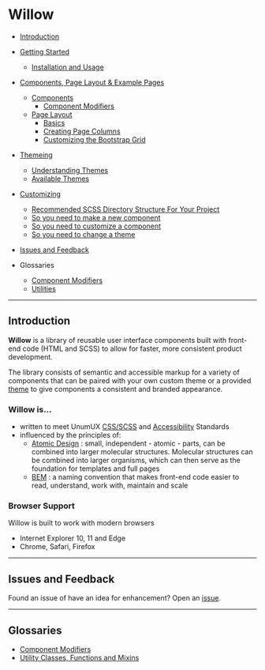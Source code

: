 # **Willow**

- [Introduction](#introduction)

- [Getting Started](./docs/getting-started)
  - [Installation and Usage](./docs/getting-started#installation-and-usage)

- [Components, Page Layout & Example Pages](./docs/components-page-layout-examples)
  - [Components](./docs/components-page-layout-examples#components)
    - [Component Modifiers](./docs/component-modifiers)
  - [Page Layout](./docs/components-page-layout-examples#page-layout)
    - [Basics](./docs/components-page-layout-examples#basics)
    - [Creating Page Columns](./docs/components-page-layout-examples#creating-page-columns)
    - [Customizing the Bootstrap Grid](./docs/components-page-layout-examples#customizing-the-bootstrap-grid)

- [Themeing](./docs/themeing)
  - [Understanding Themes](./docs/themeing#understanding-themes)
  - [Available Themes](./docs/themeing#available-themes)

- [Customizing](#customizing)
  - [Recommended SCSS Directory Structure For Your Project](#recommended-scss-directory-structure-for-your-project)
  - [So you need to make a new component](#so-you-need-to-make-a-new-component)
  - [So you need to customize a component](#so-you-need-to-customize-a-component)
  - [So you need to change a theme](#so-you-need-to-change-a-theme)

- [Issues and Feedback](#issues-and-feedback)

- Glossaries
  - [Component Modifiers](./docs/component-modifiers)
  - [Utilities](./docs/utilities)

---

## Introduction

**Willow** is a library of reusable user interface components built with front-end code (HTML and SCSS) to allow for faster, more consistent product development.

The library consists of semantic and accessible markup for a variety of components that can be paired with your own custom theme or a provided [theme](#available-themes) to give components a consistent and branded appearance.

### **Willow** is...

- written to meet UnumUX [CSS/SCSS](https://unumux.github.io/enterprise-css-standards/index.html) and [Accessibility](https://unumux.github.io/enterprise-accessibility-standards/) Standards
- influenced by the principles of:
  - [Atomic Design](http://bradfrost.com/blog/post/atomic-web-design/) : small, independent - atomic - parts, can be combined into larger molecular structures. Molecular structures can be combined into larger organisms, which can then serve as the foundation for templates and full pages
  - [BEM](http://getbem.com) : a naming convention that makes front-end code easier to read, understand, work with, maintain and scale

### Browser Support

Willow is built to work with modern browsers

- Internet Explorer 10, 11 and Edge
- Chrome, Safari, Firefox

---

## Issues and Feedback

Found an issue of have an idea for enhancement? Open an [issue](https://github.com/unumux/willow/issues/new).

---

## Glossaries

- [Component Modifiers](modifiers.md)
- [Utility Classes, Functions and Mixins](utilities.md)
